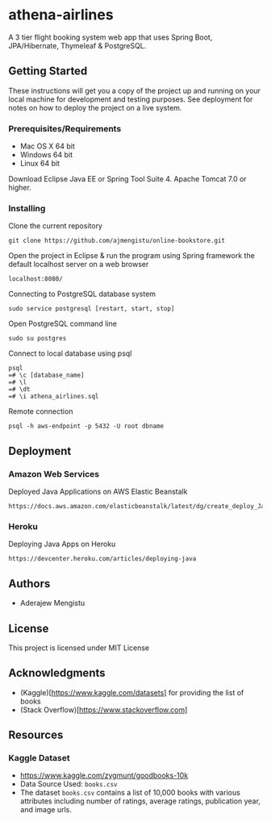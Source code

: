 # athena-airlines
A 3 tier flight booking system web app that uses Spring Boot, JPA/Hibernate, Thymeleaf &amp; PostgreSQL.

## Getting Started
These instructions will get you a copy of the project up and running on your local machine for development and testing purposes. See deployment for notes on how to deploy the project on a live system.
### Prerequisites/Requirements
* Mac OS X 64 bit
* Windows 64 bit
* Linux 64 bit
<p>Download Eclipse Java EE or Spring Tool Suite 4.
Apache Tomcat 7.0 or higher. </p>

### Installing
Clone the current repository
```
git clone https://github.com/ajmengistu/online-bookstore.git
```
Open the project in Eclipse & run the program using Spring framework the default localhost server on a web browser
```
localhost:8080/
```
Connecting to PostgreSQL database system
```
sudo service postgresql [restart, start, stop]
```
Open PostgreSQL command line
```
sudo su postgres
```
Connect to local database using psql
```
psql
=# \c [database_name]
=# \l
=# \dt
=# \i athena_airlines.sql
```
Remote connection
```
psql -h aws-endpoint -p 5432 -U root dbname
```

## Deployment
### Amazon Web Services
Deployed Java Applications on AWS Elastic Beanstalk
```
https://docs.aws.amazon.com/elasticbeanstalk/latest/dg/create_deploy_Java.html
```
### Heroku
Deploying Java Apps on Heroku

```
https://devcenter.heroku.com/articles/deploying-java
```
## Authors
* Aderajew Mengistu

## License
This project is licensed under MIT License

## Acknowledgments
* (Kaggle)[https://www.kaggle.com/datasets] for providing the list of books
* (Stack Overflow)[https://www.stackoverflow.com]

## Resources
### Kaggle Dataset
* https://www.kaggle.com/zygmunt/goodbooks-10k
* Data Source Used: `books.csv`
* The dataset `books.csv` contains a list of 10,000 books with various attributes including number of ratings, average ratings, publication year, and image urls. 
